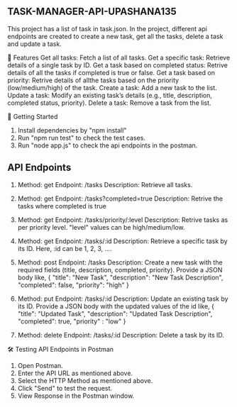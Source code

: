 TASK-MANAGER-API-UPASHANA135
---------------------------------------
This project has a list of task in task.json. In the project, different api endpoints are created to create a new task, get all the tasks, delete a task and update a task. 

📌 Features
Get all tasks: Fetch a list of all tasks.
Get a specific task: Retrieve details of a single task by ID.
Get a task based on completed status: Retrive details of all the tasks if completed is true or false.
Get a task based on priority: Retrive details of allthe tasks based on the priority (low/medium/high) of the task.
Create a task: Add a new task to the list.
Update a task: Modify an existing task’s details (e.g., title, description, completed status, priority).
Delete a task: Remove a task from the list.

🚀 Getting Started
1. Install dependencies by "npm install"
2. Run "npm run test" to check the test cases.
3. Run "node app.js" to check the api endpoints in the postman.

API Endpoints
------------------
1. Method: get
   Endpoint: /tasks
   Description: Retrieve all tasks.

2. Method: get
   Endpoint: /tasks?completed=true
   Description: Retrive the tasks where completed is true

3. Method: get
   Endpoint: /tasks/priority/:level
   Description: Retrive tasks as per priority level. "level" values can be high/medium/low.

4. Method: get
   Endpoint: /tasks/:id
   Description: Retrieve a specific task by its ID. Here, :id can be 1, 2, 3, ....

5. Method: post
   Endpoint: /tasks
   Description: Create a new task with the required fields (title, description, completed, priority). Provide a JSON body like, 
   {
        "title": "New Task",
        "description": "New Task Description",
        "completed": false,
        "priority": "high"
    }

6. Method: put
   Endpoint: /tasks/:id
   Description: Update an existing task by its ID. Provide a JSON body with the updated values of the id like,
   {
        "title": "Updated Task",
        "description": "Updated Task Description",
        "completed": true,
        "priority" : "low"
    }

7. Method: delete
   Endpoint: /tasks/:id
   Description: Delete a task by its ID.

🛠 Testing API Endpoints in Postman
1. Open Postman.
2. Enter the API URL as mentioned above.
3. Select the HTTP Method as mentioned above. 
4. Click "Send" to test the request.
5. View Response in the Postman window.